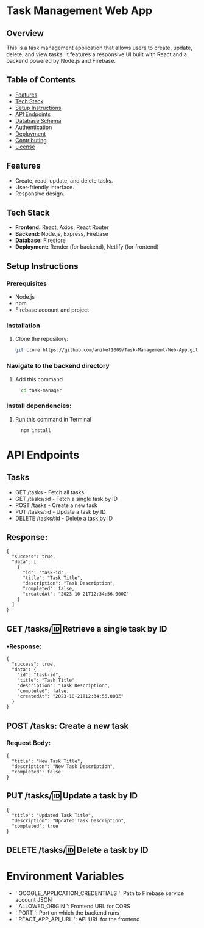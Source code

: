# Task Management Web App

## Overview
This is a task management application that allows users to create, update, delete, and view tasks. It features a responsive UI built with React and a backend powered by Node.js and Firebase.

## Table of Contents
- [Features](#features)
- [Tech Stack](#tech-stack)
- [Setup Instructions](#setup-instructions)
- [API Endpoints](#api-endpoints)
- [Database Schema](#database-schema)
- [Authentication](#authentication)
- [Deployment](#deployment)
- [Contributing](#contributing)
- [License](#license)

## Features
- Create, read, update, and delete tasks.
- User-friendly interface.
- Responsive design.

## Tech Stack
- **Frontend:** React, Axios, React Router
- **Backend:** Node.js, Express, Firebase
- **Database:** Firestore
- **Deployment:** Render (for backend), Netlify (for frontend)

## Setup Instructions

### Prerequisites
- Node.js
- npm
- Firebase account and project

### Installation
1. Clone the repository:
   ```bash
   git clone https://github.com/aniket1009/Task-Management-Web-App.git

### Navigate to the backend directory
1. Add this command
   ```bash
     cd task-manager

### Install dependencies:
1. Run this command in Terminal
   ```bash
     npm install

# API Endpoints
## Tasks
- GET /tasks - Fetch all tasks
- GET /tasks/:id - Fetch a single task by ID
- POST /tasks - Create a new task
- PUT /tasks/:id - Update a task by ID
- DELETE /tasks/:id - Delete a task by ID

## Response:
```
{
  "success": true,
  "data": [
    {
      "id": "task-id",
      "title": "Task Title",
      "description": "Task Description",
      "completed": false,
      "createdAt": "2023-10-21T12:34:56.000Z"
    }
  ]
}

```

## GET /tasks/:id: Retrieve a single task by ID
### •Response:
```
{
  "success": true,
  "data": {
    "id": "task-id",
    "title": "Task Title",
    "description": "Task Description",
    "completed": false,
    "createdAt": "2023-10-21T12:34:56.000Z"
  }
}
```

## POST /tasks: Create a new task
### Request Body:
```
{
  "title": "New Task Title",
  "description": "New Task Description",
  "completed": false
}
```

## PUT /tasks/:id: Update a task by ID
```
{
  "title": "Updated Task Title",
  "description": "Updated Task Description",
  "completed": true
}
```

## DELETE /tasks/:id: Delete a task by ID

# Environment Variables
- ' GOOGLE_APPLICATION_CREDENTIALS ': Path to Firebase service account JSON
- ' ALLOWED_ORIGIN ': Frontend URL for CORS
- ' PORT ': Port on which the backend runs
- ' REACT_APP_API_URL ': API URL for the frontend


